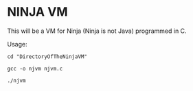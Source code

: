 # NINJA VM

This will be a VM for Ninja (Ninja is not Java) programmed in C.

Usage:

`cd "DirectoryOfTheNinjaVM"`

`gcc -o njvm njvm.c`

`./njvm`